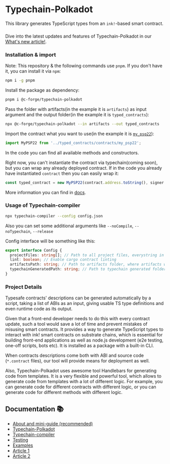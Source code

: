 # Typechain-Polkadot

This library generates TypeScript types from an `ink!`-based smart contract.

###

Dive into the latest updates and features of Typechain-Polkadot in our [What's new article!](docs/whats_new.md).

### Installation & import

Note: This repository & the following commands use `pnpm`. If you don't have it, you can install it via `npm`:

```bash
npm i -g pnpm
```

Install the package as dependency:

```bash
pnpm i @c-forge/typechain-polkadot
```

Pass the folder with artifacts(in the example it is `artifacts`) as input argument
and the output folder(in the example it is `typed_contracts`):

```bash
npx @c-forge/typechain-polkadot --in artifacts --out typed_contracts
```

Import the contract what you want to use(in the example it is [`my_psp22`](https://github.com/Pendzl/pendzl/tree/main/examples/psp22)):

```typescript
import MyPSP22 from '../typed_contracts/contracts/my_psp22';
```

In the code you can find all available methods and constructors.

Right now, you can't instantiate the contract via typechain(coming soon),
but you can wrap any already deployed contract. If in the code you already
have instantiated `contract` then you can easily wrap it:

```typescript
const typed_contract = new MyPSP22(contract.address.toString(), signer /* who will sign transactions*/, contract.api);
```

More information you can find in [docs](docs/about.md).

### Usage of Typechain-compiler

```bash
npx typechain-compiler --config config.json
```

Also you can set some additional arguments like `--noCompile`, `--noTypechain`, `--release`

Config interface will be something like this:

```typescript
export interface Config {
  projectFiles: string[]; // Path to all project files, everystring in glob format
  lint: boolean; // Enable cargo contract linting
  artifactsPath: string; // Path to artifacts folder, where artifacts will be stored it will save both .contract and .json (contract ABI)
  typechainGeneratedPath: string; // Path to typechain generated folder
}
```

### Project Details

Typesafe contracts' descriptions can be generated automatically by a script, taking a list of ABIs as an input, giving usable TS type definitions and even runtime code as its output.

Given that a front-end developer needs to do this with every contract update, such a tool would save a lot of time and prevent mistakes of misusing smart contracts. It provides a way to generate TypeScript types to interact with ink! smart contracts on substrate chains, which is essential for building front-end applications as well as node.js development (e2e testing, one-off scripts, bots etc). It is installed as a package with a built-in CLI.

When contracts descriptions come both with ABI and source code (`*.contract` files), our tool will provide means for deployment as well.

Also, Typechain-Polkadot uses awesome tool Handlebars for generating code from templates. It is a very flexible and powerful tool, which allows to generate code from templates with a lot of different logic.
For example, you can generate code for different contracts with different logic, or you can generate code for different methods with different logic.

## Documentation 📚

- [About and mini-guide (recommended)](docs/about.md)
- [Typechain-Polkadot](packages/typechain-polkadot/README.md)
- [Typechain-compiler](packages/typechain-compiler/README.md)
- [Testing](tests/README.md)
- [Examples](examples/README.md)
- [Article 1](https://medium.com/p/7c184067523f)
- [Article 2](https://medium.com/brushfam/ways-how-to-use-typechain-polkadot-in-your-project-281ef80b8dd8)
